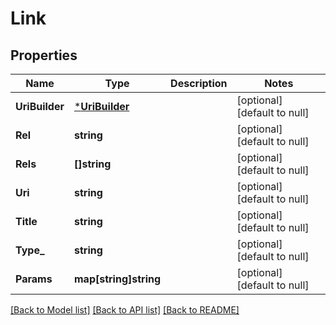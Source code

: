 # Link

## Properties
Name | Type | Description | Notes
------------ | ------------- | ------------- | -------------
**UriBuilder** | [***UriBuilder**](UriBuilder.md) |  | [optional] [default to null]
**Rel** | **string** |  | [optional] [default to null]
**Rels** | **[]string** |  | [optional] [default to null]
**Uri** | **string** |  | [optional] [default to null]
**Title** | **string** |  | [optional] [default to null]
**Type_** | **string** |  | [optional] [default to null]
**Params** | **map[string]string** |  | [optional] [default to null]

[[Back to Model list]](../README.md#documentation-for-models) [[Back to API list]](../README.md#documentation-for-api-endpoints) [[Back to README]](../README.md)

